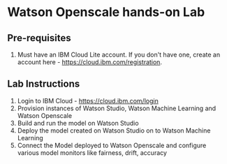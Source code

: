 # Watson Openscale hands-on Lab

## Pre-requisites
1. Must have an IBM Cloud Lite account. If you don't have one, create an account here - https://cloud.ibm.com/registration. 

## Lab Instructions

1. Login to IBM Cloud - https://cloud.ibm.com/login
2. Provision instances of Watson Studio, Watson Machine Learning and Watson Openscale
3. Build and run the model on Watson Studio
4. Deploy the model created on Watson Studio on to Watson Machine Learning
5. Connect the Model deployed to Watson Openscale and configure various model monitors like fairness, drift, accuracy
